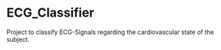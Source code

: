 # ECG_Classifier

Project to classify ECG-Signals regarding the cardiovascular state of the subject.
